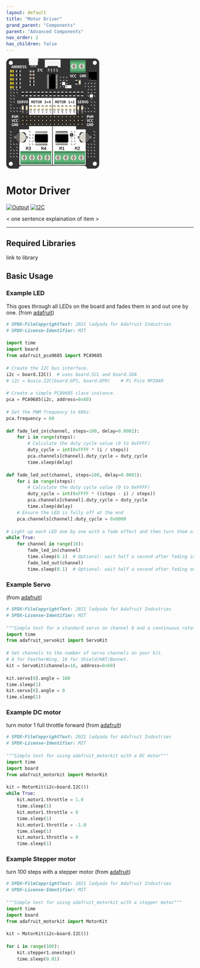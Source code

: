```yaml
---
layout: default
title: "Motor Driver"
grand_parent: "Components"
parent: "Advanced Components"
nav_order: 2
has_children: false
---
```



<img src="assets/motor-driver.png" alt="Motor Driver" width="250"/>

# Motor Driver
<a href="../../glossary/glossary"><img src="../../glossary/assets/output.png" alt="Output" width="72"/></a> <a href="../../glossary/glossary"><img src="../../glossary/assets/iic.png" alt="I2C" width="72"/></a>

< one sentence explaination of item >


---

## Required Libraries
link to library

## Basic Usage

### Example LED

This goes through all LEDs on the board and fades them in and out one by one.
(from [adafruit](https://learn.adafruit.com/16-channel-pwm-servo-driver/python-circuitpython))
 
```python
# SPDX-FileCopyrightText: 2021 ladyada for Adafruit Industries
# SPDX-License-Identifier: MIT

import time
import board
from adafruit_pca9685 import PCA9685

# Create the I2C bus interface.
i2c = board.I2C()  # uses board.SCL and board.SDA
# i2c = busio.I2C(board.GP1, board.GP0)    # Pi Pico RP2040

# Create a simple PCA9685 class instance.
pca = PCA9685(i2c, address=0x60)

# Set the PWM frequency to 60hz.
pca.frequency = 60

def fade_led_in(channel, steps=100, delay=0.0001):
    for i in range(steps):
        # Calculate the duty cycle value (0 to 0xFFFF)
        duty_cycle = int(0xFFFF * (i / steps))
        pca.channels[channel].duty_cycle = duty_cycle
        time.sleep(delay)

def fade_led_out(channel, steps=100, delay=0.0001):
    for i in range(steps):
        # Calculate the duty cycle value (0 to 0xFFFF)
        duty_cycle = int(0xFFFF * ((steps - i) / steps))
        pca.channels[channel].duty_cycle = duty_cycle
        time.sleep(delay)
    # Ensure the LED is fully off at the end
    pca.channels[channel].duty_cycle = 0x0000

# Light up each LED one by one with a fade effect and then turn them off
while True:
    for channel in range(16):
        fade_led_in(channel)
        time.sleep(0.1)  # Optional: wait half a second after fading in
        fade_led_out(channel)
        time.sleep(0.1)  # Optional: wait half a second after fading out

```

### Example Servo

(from [adafruit](https://learn.adafruit.com/16-channel-pwm-servo-driver/python-circuitpython))
```python
# SPDX-FileCopyrightText: 2021 ladyada for Adafruit Industries
# SPDX-License-Identifier: MIT

"""Simple test for a standard servo on channel 0 and a continuous rotation servo on channel 1."""
import time
from adafruit_servokit import ServoKit

# Set channels to the number of servo channels on your kit.
# 8 for FeatherWing, 16 for Shield/HAT/Bonnet.
kit = ServoKit(channels=16, address=0x60)

kit.servo[0].angle = 180
time.sleep(1)
kit.servo[0].angle = 0
time.sleep(1)
```

### Example DC motor

turn motor 1 full throttle forward
(from [adafruit](https://learn.adafruit.com/adafruit-motor-shield-v2-for-arduino/python-circuitpython))
```python
# SPDX-FileCopyrightText: 2021 ladyada for Adafruit Industries
# SPDX-License-Identifier: MIT

"""Simple test for using adafruit_motorkit with a DC motor"""
import time
import board
from adafruit_motorkit import MotorKit

kit = MotorKit(i2c=board.I2C())
while True:
    kit.motor1.throttle = 1.0
    time.sleep(1)
    kit.motor1.throttle = 0
    time.sleep(1)
    kit.motor1.throttle = -1.0
    time.sleep(1)
    kit.motor1.throttle = 0
    time.sleep(1)
```
### Example Stepper motor

turn 100 steps with a stepper motor
(from [adafruit](https://learn.adafruit.com/adafruit-motor-shield-v2-for-arduino/python-circuitpython))

```python
# SPDX-FileCopyrightText: 2021 ladyada for Adafruit Industries
# SPDX-License-Identifier: MIT

"""Simple test for using adafruit_motorkit with a stepper motor"""
import time
import board
from adafruit_motorkit import MotorKit

kit = MotorKit(i2c=board.I2C())

for i in range(100):
    kit.stepper1.onestep()
    time.sleep(0.01)
```
